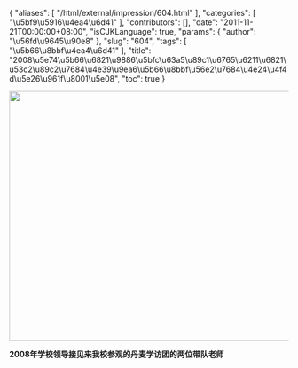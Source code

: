 {
    "aliases": [
        "/html/external/impression/604.html"
    ],
    "categories": [
        "\u5bf9\u5916\u4ea4\u6d41"
    ],
    "contributors": [],
    "date": "2011-11-21T00:00:00+08:00",
    "isCJKLanguage": true,
    "params": {
        "author": "\u56fd\u9645\u90e8"
    },
    "slug": "604",
    "tags": [
        "\u5b66\u8bbf\u4ea4\u6d41"
    ],
    "title": "2008\u5e74\u5b66\u6821\u9886\u5bfc\u63a5\u89c1\u6765\u6211\u6821\u53c2\u89c2\u7684\u4e39\u9ea6\u5b66\u8bbf\u56e2\u7684\u4e24\u4f4d\u5e26\u961f\u8001\u5e08",
    "toc": true
}

<img
    src="https://cdn.tfls.online/mirror/full/98c93435dd03ead5b0985d0ef2ad4234dfd11155.jpg"
    style="display:block;margin-left:auto;margin-right:auto;"
    decoding="async"
    fetchpriority="auto"
    loading="lazy"
    height="450"
    width="600"
/>

**2008年学校领导接见来我校参观的丹麦学访团的两位带队老师**

